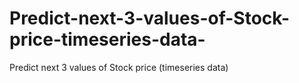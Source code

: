 # Predict-next-3-values-of-Stock-price-timeseries-data-
Predict next 3 values of Stock price (timeseries data)
